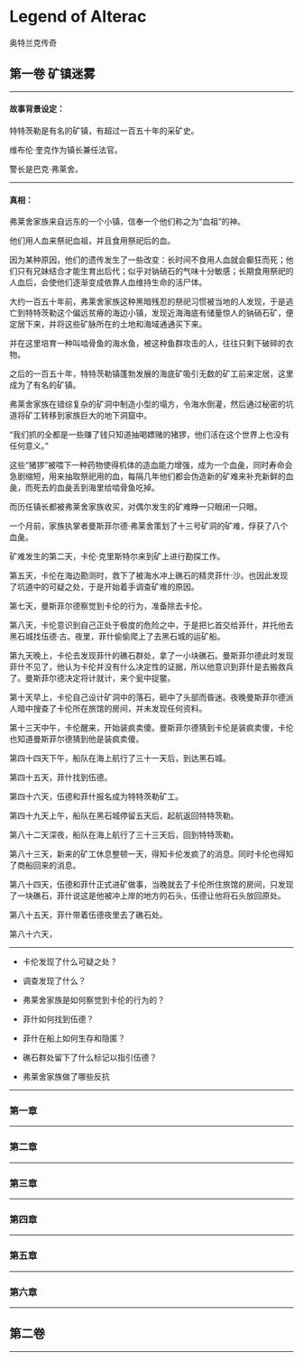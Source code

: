 # Legend of Alterac

奥特兰克传奇

## 第一卷 矿镇迷雾

---

#### 故事背景设定：

特特茨勒是有名的矿镇，有超过一百五十年的采矿史。

维布伦·奎克作为镇长兼任法官。

警长是巴克·弗莱舍。

---

#### 真相：

弗莱舍家族来自远东的一个小镇，信奉一个他们称之为“血祖”的神。

他们用人血来祭祀血祖，并且食用祭祀后的血。

因为某种原因，他们的遗传发生了一些改变：长时间不食用人血就会癫狂而死；他们只有兄妹结合才能生育出后代；似乎对钠硝石的气味十分敏感；长期食用祭祀的人血后，会使他们逐渐变成依靠人血维持生命的活尸体。

大约一百五十年前，弗莱舍家族这种黑暗残忍的祭祀习惯被当地的人发现，于是逃亡到特特茨勒这个偏远贫瘠的海边小镇，发现近海海底有储量惊人的钠硝石矿，便定居下来，并将这些矿脉所在的土地和海域通通买下来。

并在这里培育一种叫啮骨鱼的海水鱼，被这种鱼群攻击的人，往往只剩下破碎的衣物。

之后的一百五十年，特特茨勒镇蓬勃发展的海底矿吸引无数的矿工前来定居，这里成为了有名的矿镇。

弗莱舍家族在错综复杂的矿洞中制造小型的塌方，令海水倒灌，然后通过秘密的坑道将矿工转移到家族巨大的地下洞窟中。

“我们抓的全都是一些赚了钱只知道抽喝嫖赌的猪猡，他们活在这个世界上也没有任何意义。”

这些“猪猡”被喂下一种药物使得机体的造血能力增强，成为一个血彘，同时寿命会急剧缩短，用来抽取祭祀用的血，每隔几年他们都会伪造新的矿难来补充新鲜的血彘，而死去的血彘丢到海里给啮骨鱼吃掉。

而历任镇长都被弗莱舍家族收买，对偶尔发生的矿难睁一只眼闭一只眼。

一个月前，家族执掌者曼斯菲尔德·弗莱舍策划了十三号矿洞的矿难，俘获了八个血彘。

矿难发生的第二天，卡伦·克里斯特尔来到矿上进行勘探工作。

第五天，卡伦在海边勘测时，救下了被海水冲上礁石的精灵菲什·沙。也因此发现了坑道中的可疑之处，于是开始着手调查矿难的原因。

第七天，曼斯菲尔德察觉到卡伦的行为，准备除去卡伦。

第八天，卡伦意识到自己正处于极度的危险之中，于是把匕首交给菲什，并托他去黑石城找伍德·古。夜里，菲什偷偷爬上了去黑石城的运矿船。

第九天晚上，卡伦去发现菲什的礁石群处，拿了一小块礁石。曼斯菲尔德此时发现菲什不见了，他认为卡伦并没有什么决定性的证据，所以他意识到菲什是去搬救兵了。曼斯菲尔德决定将计就计，来个瓮中捉鳖。

第十天早上，卡伦自己设计矿洞中的落石，砸中了头部而昏迷。夜晚曼斯菲尔德派人暗中搜查了卡伦所在旅馆的房间，并未发现任何资料。

第十三天中午，卡伦醒来，开始装疯卖傻。曼斯菲尔德猜到卡伦是装疯卖傻，卡伦也知道曼斯菲尔德猜到他是装疯卖傻。

第四十四天下午，船队在海上航行了三十一天后，到达黑石城。

第四十五天，菲什找到伍德。

第四十六天，伍德和菲什报名成为特特茨勒矿工。

第四十九天上午，船队在黑石城停留五天后，起航返回特特茨勒。

第八十二天深夜，船队在海上航行了三十三天后，回到特特茨勒。

第八十三天，新来的矿工休息整顿一天，得知卡伦发疯了的消息。同时卡伦也得知了商船回来的消息。

第八十四天，伍德和菲什正式进矿做事，当晚就去了卡伦所住旅馆的房间，只发现了一块礁石，菲什说这是他被冲上岸的地方的石头，伍德让他将石头放回原处。

第八十五天，菲什带着伍德夜里去了礁石处。

第八十六天，

---

- 卡伦发现了什么可疑之处？

- 调查发现了什么？

- 弗莱舍家族是如何察觉到卡伦的行为的？

- 菲什如何找到伍德？

- 菲什在船上如何生存和隐匿？

- 礁石群处留下了什么标记以指引伍德？

- 弗莱舍家族做了哪些反抗

---


### 第一章


---

### 第二章




---

### 第三章

---

### 第四章

---

### 第五章

---

### 第六章

---


## 第二卷



---